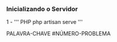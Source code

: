 ### Inicializando o Servidor
1 - ''' PHP   php artisan serve  ''' 



PALAVRA-CHAVE #NÚMERO-PROBLEMA
